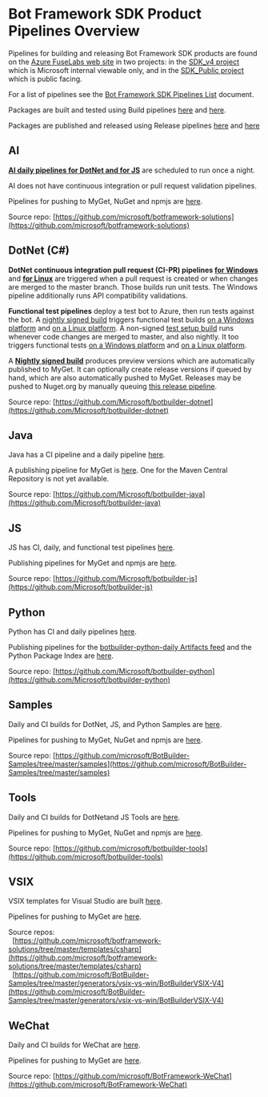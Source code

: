 # Bot Framework SDK Product Pipelines Overview
Pipelines for building and releasing Bot Framework SDK products are found on the [Azure FuseLabs web site](https://fuselabs.visualstudio.com/) in two projects: in the [SDK_v4 project](https://fuselabs.visualstudio.com/SDK_v4/_build?view=folders) which is Microsoft internal viewable only, and in the [SDK_Public project](https://fuselabs.visualstudio.com/SDK_Public/_build?view=folders) which is public facing.

For a list of pipelines see the [Bot Framework SDK Pipelines List](SdkPipelinesList.md) document.

Packages are built and tested using Build pipelines [here](https://fuselabs.visualstudio.com/SDK_v4/_build?view=folders) and [here](https://fuselabs.visualstudio.com/SDK_Public/_build?view=folders).

Packages are published and released using Release pipelines [here](https://fuselabs.visualstudio.com/SDK_v4/_release?_a=releases&view=all&path=%5C) and [here](https://fuselabs.visualstudio.com/SDK_Public/_release?_a=releases&view=all&path=%5C)

## AI

**[AI daily pipelines for DotNet and for JS](https://fuselabs.visualstudio.com/SDK_v4/_build?_a=allDefinitions&path=%5CAI%5C&treeState=XEFJ)** are scheduled to run once a night.

AI does not have continuous integration or pull request validation pipelines.

Pipelines for pushing to MyGet, NuGet and npmjs are [here](https://fuselabs.visualstudio.com/SDK_v4/_release?_a=releases&view=all&path=%5CAI).

Source repo: [https://github.com/microsoft/botframework-solutions](https://github.com/microsoft/botframework-solutions)

## DotNet (C#)

**DotNet continuous integration pull request (CI-PR) pipelines [for Windows](https://fuselabs.visualstudio.com/SDK_v4/_build?definitionId=499&_a=summary)** and **[for Linux](https://fuselabs.visualstudio.com/SDK_v4/_build?definitionId=660&_a=summary)** are triggered when a pull request is created or when changes are merged to the master branch. 
Those builds run unit tests. The Windows pipeline additionally runs API compatibility validations. 

**Functional test pipelines** deploy a test bot to Azure, then run tests against the bot. A [nightly signed build](https://fuselabs.visualstudio.com/SDK_v4/_build?definitionId=739&_a=summary) triggers functional test builds [on a Windows platform](https://fuselabs.visualstudio.com/SDK_v4/_release?_a=releases&view=all&definitionId=88) and [on a Linux platform](https://fuselabs.visualstudio.com/SDK_v4/_release?_a=releases&view=all&definitionId=87). A non-signed [test setup build](https://fuselabs.visualstudio.com/SDK_v4/_build/index?definitionId=740&_a=completed) runs whenever code changes are merged to master, and also nightly. It too triggers functional tests [on a Windows platform](https://fuselabs.visualstudio.com/SDK_v4/_release?_a=releases&view=all&definitionId=91) and [on a Linux platform](https://fuselabs.visualstudio.com/SDK_v4/_release?_a=releases&view=all&definitionId=92).

A **[Nightly signed build](https://fuselabs.visualstudio.com/SDK_v4/_build?definitionId=739&_a=summary)** produces preview versions which are automatically published to MyGet. It can optionally create release versions if queued by hand, which are also automatically pushed to MyGet. Releases may be pushed to Nuget.org by manually queuing [this release pipeline]().

Source repo: [https://github.com/Microsoft/botbuilder-dotnet](https://github.com/Microsoft/botbuilder-dotnet)

## Java

Java has a CI pipeline and a daily pipeline [here](https://fuselabs.visualstudio.com/SDK_v4/_build?definitionScope=%5CJava).

A publishing pipeline for MyGet is [here](https://fuselabs.visualstudio.com/SDK_v4/_release?view=all&path=%5CJava&_a=releases). One for the Maven Central Repository is not yet available.

Source repo: [https://github.com/Microsoft/botbuilder-java](https://github.com/Microsoft/botbuilder-java)

## JS

JS has CI, daily, and functional test pipelines [here](https://fuselabs.visualstudio.com/SDK_v4/_build?definitionScope=%5CJS).

Publishing pipelines for MyGet and npmjs are [here](https://fuselabs.visualstudio.com/SDK_v4/_build?definitionScope=%5CJS).

Source repo: [https://github.com/Microsoft/botbuilder-js](https://github.com/Microsoft/botbuilder-js)

## Python

Python has CI and daily pipelines [here](https://fuselabs.visualstudio.com/SDK_v4/_build?definitionScope=%5CPython).

Publishing pipelines for the [botbuilder-python-daily Artifacts feed](https://fuselabs.visualstudio.com/SDK_v4/_packaging?_a=feed&feed=botbuilder-python-daily) and the Python Package Index are [here](https://fuselabs.visualstudio.com/SDK_v4/_release?view=all&path=%5CPython&_a=releases).

Source repo: [https://github.com/Microsoft/botbuilder-python](https://github.com/Microsoft/botbuilder-python)

## Samples

Daily and CI builds for DotNet, JS, and Python Samples are [here](https://fuselabs.visualstudio.com/SDK_v4/_build?definitionScope=%5CSamples).

Pipelines for pushing to MyGet, NuGet and npmjs are [here](https://fuselabs.visualstudio.com/SDK_v4/_release?_a=releases&view=all&path=%5CSamples).

Source repo: [https://github.com/microsoft/BotBuilder-Samples/tree/master/samples](https://github.com/microsoft/BotBuilder-Samples/tree/master/samples)

## Tools

Daily and CI builds for DotNetand JS Tools are [here](https://fuselabs.visualstudio.com/SDK_v4/_build?definitionScope=%5CTools).

Pipelines for pushing to MyGet, NuGet and npmjs are [here](https://fuselabs.visualstudio.com/SDK_v4/_release?_a=releases&view=all&path=%5CTools).

Source repo: [https://github.com/microsoft/botbuilder-tools](https://github.com/microsoft/botbuilder-tools)

## VSIX

VSIX templates for Visual Studio are built [here](https://fuselabs.visualstudio.com/SDK_v4/_build?definitionScope=%5CVSIX).

Pipelines for pushing to MyGet are [here](https://fuselabs.visualstudio.com/SDK_v4/_release?_a=releases&view=all&path=%5CVSIX).

Source repos: 
<br/>&nbsp;&nbsp;[https://github.com/microsoft/botframework-solutions/tree/master/templates/csharp](https://github.com/microsoft/botframework-solutions/tree/master/templates/csharp)
<br/>&nbsp;&nbsp;[https://github.com/microsoft/BotBuilder-Samples/tree/master/generators/vsix-vs-win/BotBuilderVSIX-V4](https://github.com/microsoft/BotBuilder-Samples/tree/master/generators/vsix-vs-win/BotBuilderVSIX-V4)

## WeChat

Daily and CI builds for WeChat are [here](https://fuselabs.visualstudio.com/SDK_v4/_build?definitionScope=%5CWeChat).

Pipelines for pushing to MyGet are [here](https://fuselabs.visualstudio.com/SDK_v4/_release?_a=releases&view=all&path=%5CWeChat).

Source repo: [https://github.com/microsoft/BotFramework-WeChat](https://github.com/microsoft/BotFramework-WeChat)
